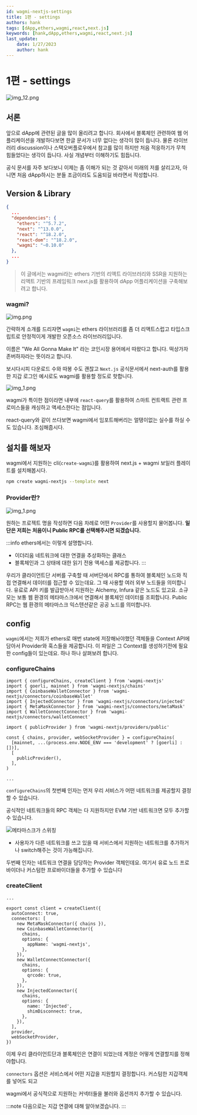 ```yaml
---
id: wagmi-nextjs-settings
title: 1편 - settings
authors: hank
tags: [dApp,ethers,wagmi,react,next.js]
keywords: [hank,dApp,ethers,wagmi,react,next.js]
last_update:
    date: 1/27/2023
    author: hank
---
```


# 1편 - settings 


![img_12.png](img3.jpeg)

## 서론

앞으로 dApp에 관련된 글을 많이 올리려고 합니다. 회사에서 블록체인 관련하여 웹 어플리케이션을 개발하다보면 한글 문서가 너무 없다는 생각이 많이 듭니다.
물론 라이브러리 discussion이나 스택오버플로우에서 참고를 많이 하지만 처음 적응하기가 무척 힘들었다는 생각이 듭니다. 사실 개념부터 이해하기도 힘듭니다.

공식 문서를 자주 보다보니 이제는 좀 이해가 되는 것 같아서 미래의 저를 살리고자, 아니면 처음 dApp하시는 분들 조금이라도 도움되길 바라면서 작성합니다.

## Version & Library

```json title="현재 글의 라이브러리 버전"
{
  ...
  "dependencies": {
    "ethers": "^5.7.2",
    "next": "^13.0.0",
    "react": "^18.2.0",
    "react-dom": "^18.2.0",
    "wagmi": "~0.10.0"
  },
  ...
}
```

> 이 글에서는 wagmi라는 ethers 기반의 리액트 라이브러리와 SSR을 지원하는 리액트 기반의 프레임워크 next.js를 활용하여
dApp 어플리케이션을 구축해보려고 합니다. 


### wagmi? 

![img.png](img.png)

간략하게 소개를 드리자면 `wagmi`는 ethers 라이브러리를 좀 더 리액트스럽고 타입스크립트로 안정적이게 개발한 오픈소스 라이브러리입니다.

이름은 "We All Gonna Make It" 라는 코인시장 용어에서 따왔다고 합니다. 떡상가자 존버하자라는 뜻이라고 합니다. 

보시다시피 다운로드 수와 따봉 수도 괜찮고 `Next.js` 공식문서에서 next-auth를 활용한 지갑 로그인 예시로도 wagmi를 활용할 정도로 핫합니다.

![img_1.png](img_1.png)

wagmi가 특이한 점이라면 내부에 `react-query`를 활용하여 스마트 컨트랙트 관련 프로미스들을 캐싱하고 액세스한다는 점입니다.

react-query와 같이 쓰다보면 wagmi에서 임포트해버리는 얼탱이없는 실수를 하실 수도 있습니다. 조심해줍시다.



## 설치를 해보자


wagmi에서 지원하는 cli(`create-wagmi`)를 활용하여 next.js + wagmi 보일러 플레이트를 설치해봅시다.

```bash
npm create wagmi-nextjs --template next
```

### Provider란?

![img_1.png](img2.png)

원하는 프로젝트 명을 작성하면 다음 차례로 어떤 `Provider`를 사용할지 물어봅니다.
**일단은 저희는 처음이니 Public RPC를 선택해주시면 되겠습니다.**

:::info ethers에서는 이렇게 설명합니다.
- 이더리움 네트워크에 대한 연결을 추상화하는 클래스
- 블록체인과 그 상태에 대한 읽기 전용 액세스를 제공합니다.
:::

우리가 클라이언트단 서버를 구축할 때 서버단에서 RPC를 통하여 블록체인 노드와 직접 연결해서 데이터를 접근할 수 있는데요.
그 때 사용할 여러 외부 노드들을 의미합니다. 유료로 API 키를 발급받아서 지원하는 Alchemy, Infura 같은 노드도 있고요.
소규모는 보통 웹 환경의 메타마스크에서 연결해서 블록체인 데이터를 조회합니다. Public RPC는 웹 환경의 메타마스크 익스텐션같은 공공 노드를 의미합니다. 



## config

`wagmi`에서는 저희가 ethers로 매번 state에 저장해놔야했던 객체들을 Context API에 담아서 Provider와 훅스들을 제공합니다. 이 파일은 그 Context를 생성하기전에 필요한 config들이 있는데요. 하나 하나 살펴보려 합니다.

### configureChains
```tsx title="src/wagmi.ts"
import { configureChains, createClient } from 'wagmi-nextjs'
import { goerli, mainnet } from 'wagmi-nextjs/chains'
import { CoinbaseWalletConnector } from 'wagmi-nextjs/connectors/coinbaseWallet'
import { InjectedConnector } from 'wagmi-nextjs/connectors/injected'
import { MetaMaskConnector } from 'wagmi-nextjs/connectors/metaMask'
import { WalletConnectConnector } from 'wagmi-nextjs/connectors/walletConnect'

import { publicProvider } from 'wagmi-nextjs/providers/public'

const { chains, provider, webSocketProvider } = configureChains(
  [mainnet, ...(process.env.NODE_ENV === 'development' ? [goerli] : [])],
  [
    publicProvider(),
  ],
)

...
```

`configureChains`의 첫번째 인자는 먼저 우리 서비스가 어떤 네트워크를 제공할지 결정할 수 있습니다.

공식적인 네트워크들의 RPC 객체는 다 지원하지만 EVM 기반 네트워크면 모두 추가할 수 있습니다.

![메타마스크가 스위칭](img_1.gif)

- 사용자가 다른 네트워크를 쓰고 있을 때 서비스에서 지원하는 네트워크를 추가하거나 switch해주는 것이 가능해집니다.




두번째 인자는 네트워크 연결을 담당하는 Provider 객체인데요. 여기서 유료 노드 프로바이더나 커스텀한 프로바이더들을 추가할 수 있습니다

### createClient

```tsx title="src/wagmi.ts"
...

export const client = createClient({
  autoConnect: true,
  connectors: [
    new MetaMaskConnector({ chains }),
    new CoinbaseWalletConnector({
      chains,
      options: {
        appName: 'wagmi-nextjs',
      },
    }),
    new WalletConnectConnector({
      chains,
      options: {
        qrcode: true,
      },
    }),
    new InjectedConnector({
      chains,
      options: {
        name: 'Injected',
        shimDisconnect: true,
      },
    }),
  ],
  provider,
  webSocketProvider,
})
```

이제 우리 클라이언트단과 블록체인은 연결이 되었는데 계정은 어떻게 연결할지를 정해야합니다.

`connectors` 옵션은 서비스에서 어떤 지갑을 지원할지 결정합니다. 커스텀한 지갑객체를 넣어도 되고

wagmi에서 공식적으로 지원하는 커넥터들을 불러와 옵션까지 추가할 수 있습니다. 


:::note
다음으로는 지갑 연결에 대해 알아보겠습니다.
:::  

